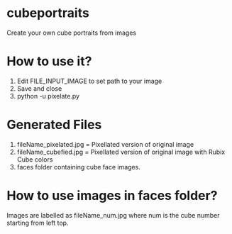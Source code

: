 # cubeportraits
Create your own cube portraits from images

# How to use it?
1. Edit FILE_INPUT_IMAGE to set path to your image
2. Save and close
3. python -u pixelate.py

# Generated Files
1. fileName_pixelated.jpg = Pixellated version of original image
2. fileName_cubefied.jpg  = Pixellated version of original image with Rubix Cube colors
3. faces folder containing cube face images.

# How to use images in faces folder?
Images are labelled as fileName_num.jpg where num is the cube number starting from left top.
